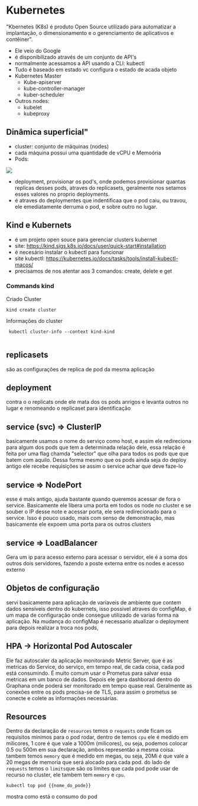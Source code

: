 # Kubernetes

"Kbernetes (K8s) é produto Open Source utilizado para automatizar a implantação, o dimensionamento e o gerenciamento de
aplicativos e contêiner".

- Ele veio do Google
- é disponibilizado através de um conjunto de API's
- normalmente acessamos a API usando a CLI: kubectl
- Tudo é baseado em estado vc configura o estado de acada objeto
- Kubernetes Master
    * Kube-apiserver
    * kube-controller-manager
    * kuber-scheduler
- Outros nodes:
    * kubelet
    * kubeproxy 

## Dinâmica superficial"

- cluster: conjunto de máquinas (nodes)
- cada máquina possui uma quantidade de vCPU e Memoória 
- Pods: 

<img src="./img/Captura de Tela 2022-04-03 às 14.46.35.png">

- deployment, provisionar os pod's, onde podemos provisionar quantas replicas desses pods, atraves do replicasets, 
geralmente nos setamos esses valores no proprio deployments.
- é atraves do deploymentes que indentificaa que o pod caiu, ou travou, ele emediatamente derruma o pod, e sobre outro 
no lugar.


## Kind e Kubernets

- é um projeto open souce para gerenciar clusters kubernet
- site:  https://kind.sigs.k8s.io/docs/user/quick-start#installation
- é necesário instalar o kubectl para funcionar
- site kubectl: https://kubernetes.io/docs/tasks/tools/install-kubectl-macos/
- precisamos de nos atentar aos 3 comandos: create, delete e get

### Commands kind

Criado Cluster
```
kind create cluster
```

Informações do cluster
```
 kubectl cluster-info --context kind-kind
```


```

```
## replicasets
são as configurações de replica de pod da mesma aplicação

## deployment
contra o o replicats onde ele mata dos os pods anrigos e levanta outros no lugar e renomeando o replicaset para identificação

## service (svc) => ClusterIP
basicamente usamos o nome do serviço como host, e assim ele redireciona para algum dos pods que tem a determinada relação dele,
essa relação é feita por uma flag chamda "selector" que olha para todos os pods que que batem com aquilo. Dessa forma
mesmo que os pods ainda seja do deploy antigo ele recebe requisições se assim o service achar que deve faze-lo

## service => NodePort
esse é mais antigo, ajuda bastante quando queremos acessar de fora o service. Basicamente ele libera uma porta em todos os
node no cluster e se souber o IP desse note e acessar porta, ele sera redirecionado para o service. Isso é pouco usado,
mais com senso de demonstração, mas basicamente ele expoem uma porta para os outros clusters

## service => LoadBalancer
Gera um ip para acesso externo para acessar o servidor, ele é a soma dos outros dois servidores, fazendo a poste externa
entre os nodes e acesso externo

## Objetos de configuração
servi basicamente para aplicação de variaveis de ambiente que contem dados sensiveis dentro do kubernets, isso possivel
atraves do configMap, é um mapa de configuração onde consegue utilizado de varias forma na aplicação. Na mudança do configMap
é necessario atualizar o deployment para depois realizar a troca nos pods, 

## HPA -> Horizontal Pod Autoscaler
Ele faz autoscaler da aplicação monitorando Metric Server, que é as metricas do Service, do serviço, em tempo real, de 
cada coisa, cada pod está consumindo. É muito comum usar o Prometus para salvar essa metricas em um banco de dados. Depois
ele gera dashborad dentro do Graphana onde poderá ser monitorado em tempo quase real. Geralmente as conexões entre os 
pods precisa-se de TLS, para assim o prometus se conecte e colete as informações necessárias.

## Resources
Dentro da declaração de `resources` temos o `requests` onde ficam os requisitos minimos para o pod rodar, dentro de temos
`cpu` ele é medido em milicores, 1 core é que vale a 1000m (milicores), ou seja, podemos colocar 0.5 ou 500m em sua 
declaração, ambos representão a mesma coisa. tambem temos `memory` que é medido em megas, ou seja, 20Mi é que vale a 20
megas de memoria que será alocado para cada pod. do lado de `requests` temos o `limits`que são os limites que cada pod
pode usar de recurso no cluster, ele tambem tem `memory` e `cpu`.  

```
kubectl top pod {{nome_do_pode}}
```
mostra como está o consumo do pod

